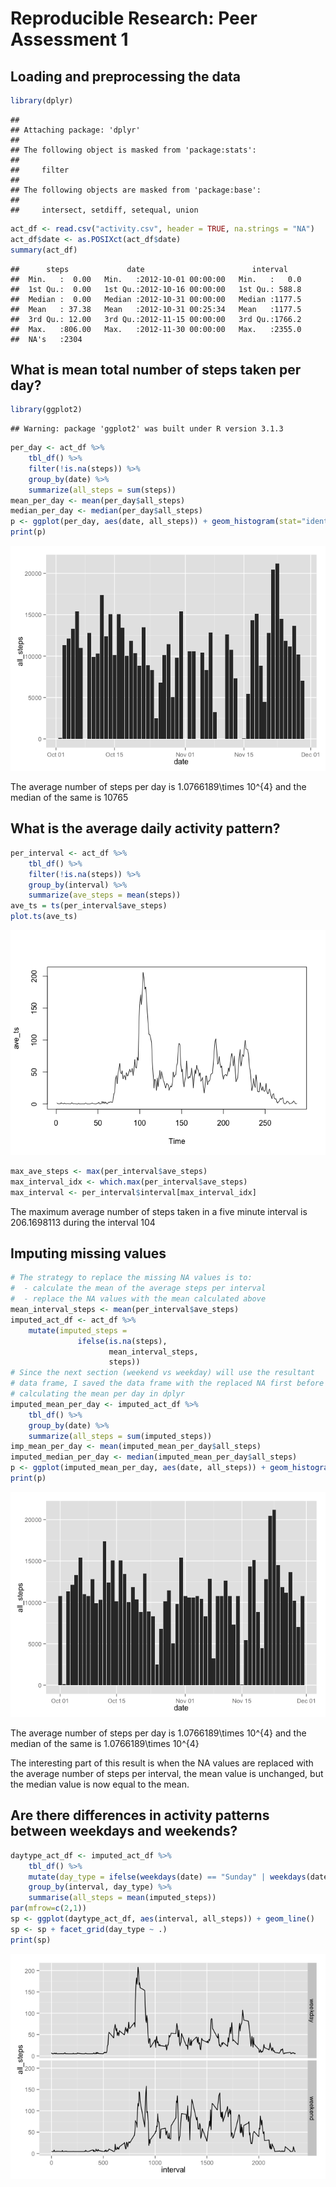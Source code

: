 # Reproducible Research: Peer Assessment 1


## Loading and preprocessing the data


```r
library(dplyr)
```

```
## 
## Attaching package: 'dplyr'
## 
## The following object is masked from 'package:stats':
## 
##     filter
## 
## The following objects are masked from 'package:base':
## 
##     intersect, setdiff, setequal, union
```

```r
act_df <- read.csv("activity.csv", header = TRUE, na.strings = "NA") 
act_df$date <- as.POSIXct(act_df$date)
summary(act_df)
```

```
##      steps             date                        interval     
##  Min.   :  0.00   Min.   :2012-10-01 00:00:00   Min.   :   0.0  
##  1st Qu.:  0.00   1st Qu.:2012-10-16 00:00:00   1st Qu.: 588.8  
##  Median :  0.00   Median :2012-10-31 00:00:00   Median :1177.5  
##  Mean   : 37.38   Mean   :2012-10-31 00:25:34   Mean   :1177.5  
##  3rd Qu.: 12.00   3rd Qu.:2012-11-15 00:00:00   3rd Qu.:1766.2  
##  Max.   :806.00   Max.   :2012-11-30 00:00:00   Max.   :2355.0  
##  NA's   :2304
```

## What is mean total number of steps taken per day?

```r
library(ggplot2)
```

```
## Warning: package 'ggplot2' was built under R version 3.1.3
```

```r
per_day <- act_df %>%
    tbl_df() %>%
    filter(!is.na(steps)) %>%
    group_by(date) %>%
    summarize(all_steps = sum(steps))
mean_per_day <- mean(per_day$all_steps)
median_per_day <- median(per_day$all_steps)
p <- ggplot(per_day, aes(date, all_steps)) + geom_histogram(stat="identity")
print(p)
```

![](PA1_template_files/figure-html/unnamed-chunk-2-1.png) 

The average number of steps per day is 1.0766189\times 10^{4} and the median of the same is 10765

## What is the average daily activity pattern?


```r
per_interval <- act_df %>%
    tbl_df() %>%
    filter(!is.na(steps)) %>%
    group_by(interval) %>%
    summarize(ave_steps = mean(steps))
ave_ts = ts(per_interval$ave_steps)
plot.ts(ave_ts)
```

![](PA1_template_files/figure-html/unnamed-chunk-3-1.png) 

```r
max_ave_steps <- max(per_interval$ave_steps)
max_interval_idx <- which.max(per_interval$ave_steps)
max_interval <- per_interval$interval[max_interval_idx]
```
The maximum average number of steps taken in a five minute interval is 206.1698113 during the interval 104

## Imputing missing values


```r
# The strategy to replace the missing NA values is to: 
#  - calculate the mean of the average steps per interval
#  - replace the NA values with the mean calculated above
mean_interval_steps <- mean(per_interval$ave_steps)
imputed_act_df <- act_df %>% 
    mutate(imputed_steps = 
               ifelse(is.na(steps), 
                      mean_interval_steps, 
                      steps))
# Since the next section (weekend vs weekday) will use the resultant 
# data frame, I saved the data frame with the replaced NA first before
# calculating the mean per day in dplyr
imputed_mean_per_day <- imputed_act_df %>%
    tbl_df() %>%
    group_by(date) %>%
    summarize(all_steps = sum(imputed_steps))
imp_mean_per_day <- mean(imputed_mean_per_day$all_steps)
imputed_median_per_day <- median(imputed_mean_per_day$all_steps)
p <- ggplot(imputed_mean_per_day, aes(date, all_steps)) + geom_histogram(stat="identity")
print(p)
```

![](PA1_template_files/figure-html/unnamed-chunk-4-1.png) 

The average number of steps per day is 1.0766189\times 10^{4} and the median of the same is 1.0766189\times 10^{4}

The interesting part of this result is when the NA values are replaced with the average number of steps per interval, the mean value is unchanged, but the median value is now equal to the mean.

## Are there differences in activity patterns between weekdays and weekends?

```r
daytype_act_df <- imputed_act_df %>%
    tbl_df() %>%
    mutate(day_type = ifelse(weekdays(date) == "Sunday" | weekdays(date) == "Saturday", "weekend", "weekday")) %>%
    group_by(interval, day_type) %>%
    summarise(all_steps = mean(imputed_steps))
par(mfrow=c(2,1))
sp <- ggplot(daytype_act_df, aes(interval, all_steps)) + geom_line()
sp <- sp + facet_grid(day_type ~ .)
print(sp)
```

![](PA1_template_files/figure-html/unnamed-chunk-5-1.png) 
